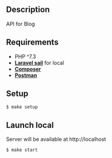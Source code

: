 ## Description
API for Blog

## Requirements
- PHP ^7.3
- **[Laravel sail](https://laravel.com/docs/8.x/sail)** for local
- **[Composer](https://getcomposer.org/)**
- **[Postman](https://www.postman.com/)**

## Setup
````
$ make setup
````

## Launch local
Server will be available at http://localhost
````
$ make start
````
